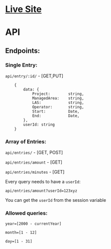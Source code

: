 # [Live Site](https://nextgis.netlify.app/)



# API

## Endpoints:

### Single Entry:

`api/entry/:id/` - [GET,PUT]

```
    {
        data: {
            Project:        string,
            ManagedArea:    string,
            LAS:            string,
            Operator:       string,
            Start:          Date,
            End:            Date,
        },
        userId: string
    }
```



### Array of Entries:

`api/entries/` - [GET, POST]

`api/entries/amount` - [GET]

`api/entries/minutes` - [GET]

Every query needs to have a `userId`:

`api/entries/amount?userId=123xyz`

You can get the `userId` from the session variable

### Allowed queries:

`year=[2000 - currentYear]`

`month=[1 - 12]`

`day=[1 - 31]`
